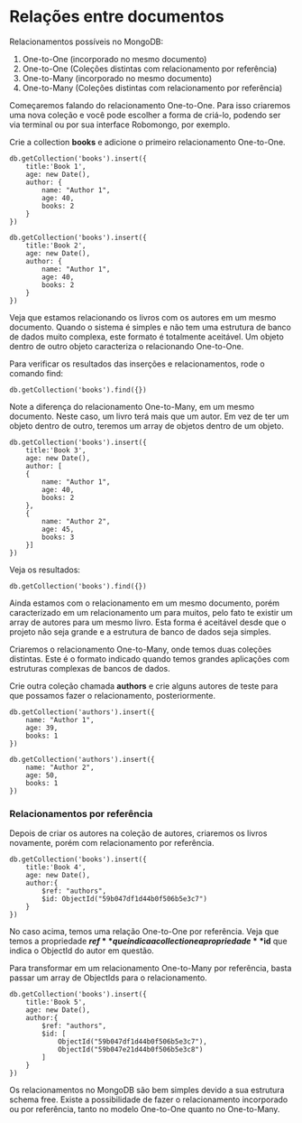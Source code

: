 # Relações entre documentos

Relacionamentos possíveis no MongoDB:

1. One-to-One (incorporado no mesmo documento)
2. One-to-One (Coleções distintas com relacionamento por referência)
3. One-to-Many (incorporado no mesmo documento)
4. One-to-Many (Coleções distintas com relacionamento por referência)

Começaremos falando do relacionamento One-to-One. Para isso criaremos uma nova coleção e você pode escolher a forma de criá-lo, podendo ser via terminal ou por sua interface Robomongo, por exemplo.

Crie a collection **books** e adicione o primeiro relacionamento One-to-One.

```
db.getCollection('books').insert({
	title:'Book 1',
	age: new Date(), 
	author: {
		name: "Author 1",
		age: 40,
		books: 2
	}
})

db.getCollection('books').insert({
	title:'Book 2',
	age: new Date(), 
	author: {
		name: "Author 1",
		age: 40,
		books: 2
	}
})
```

Veja que estamos relacionando os livros com os autores em um mesmo documento. Quando o sistema é simples e não tem uma estrutura de banco de dados muito complexa, este formato é totalmente aceitável. Um objeto dentro de outro objeto caracteriza o relacionando One-to-One.

Para verificar os resultados das inserções e relacionamentos, rode o comando find:

```
db.getCollection('books').find({})
```

Note a diferença do relacionamento One-to-Many, em um mesmo documento. Neste caso, um livro terá mais que um autor. Em vez de ter um objeto dentro de outro, teremos um array de objetos dentro de um objeto.

```
db.getCollection('books').insert({
    title:'Book 3',
    age: new Date(), 
    author: [
    {
        name: "Author 1",
        age: 40,
        books: 2
    },
    {
        name: "Author 2",
        age: 45,
        books: 3
    }]
})
```

Veja os resultados:

```
db.getCollection('books').find({})
```

Ainda estamos com o relacionamento em um mesmo documento, porém caracterizado em um relacionamento um para muitos, pelo fato te existir um array de autores para um mesmo livro. Esta forma é aceitável desde que o projeto não seja grande e a estrutura de banco de dados seja simples.

Criaremos o relacionamento One-to-Many, onde temos duas coleções distintas. Este é o formato indicado quando temos grandes aplicações com estruturas complexas de bancos de dados.

Crie outra coleção chamada **authors** e crie alguns autores de teste para que possamos fazer o relacionamento, posteriormente.

```
db.getCollection('authors').insert({
	name: "Author 1",
	age: 39,
	books: 1
})

db.getCollection('authors').insert({
	name: "Author 2",
	age: 50,
	books: 1
})
```

### Relacionamentos por referência

Depois de criar os autores na coleção de autores, criaremos os livros novamente, porém com relacionamento por referência.

```
db.getCollection('books').insert({
    title:'Book 4',
    age: new Date(), 
    author:{
        $ref: "authors",
        $id: ObjectId("59b047df1d44b0f506b5e3c7")
    }
})
```

No caso acima, temos uma relação One-to-One por referência. Veja que temos a propriedade **$ref** que indica a collection e a propriedade **$id** que indica o ObjectId do autor em questão.

Para transformar em um relacionamento One-to-Many por referência, basta passar um array de ObjectIds para o relacionamento.

```
db.getCollection('books').insert({
    title:'Book 5',
    age: new Date(), 
    author:{
        $ref: "authors",
        $id: [
        	ObjectId("59b047df1d44b0f506b5e3c7"),
        	ObjectId("59b047e21d44b0f506b5e3c8")
        ]
    }
})
```

Os relacionamentos no MongoDB são bem simples devido a sua estrutura schema free. Existe a possibilidade de fazer o relacionamento incorporado ou por referência, tanto no modelo One-to-One quanto no One-to-Many.
